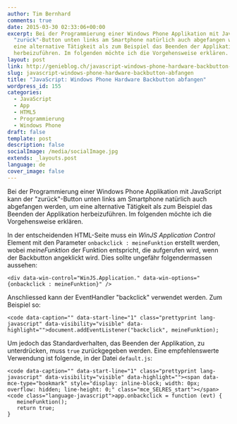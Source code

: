 ```yaml
---
author: Tim Bernhard
comments: true
date: 2015-03-30 02:33:06+00:00
excerpt: Bei der Programmierung einer Windows Phone Applikation mit JavaScript kann der
  "zurück"-Button unten links am Smartphone natürlich auch abgefangen werden, um
  eine alternative Tätigkeit als zum Beispiel das Beenden der Applikation
  herbeizuführen. Im folgenden möchte ich die Vorgehensweise erklären.
layout: post
link: http://genieblog.ch/javascript-windows-phone-hardware-backbutton-abfangen/
slug: javascript-windows-phone-hardware-backbutton-abfangen
title: "JavaScript: Windows Phone Hardware Backbutton abfangen"
wordpress_id: 155
categories:
  - JavaScript
  - App 
  - HTML5 
  - Programmierung 
  - Windows Phone
draft: false
template: post
description: false
socialImage: /media/socialImage.jpg
extends: _layouts.post
language: de
cover_image: false
---
```


Bei der Programmierung einer Windows Phone Applikation mit JavaScript kann der "zurück"-Button unten links am Smartphone natürlich auch abgefangen werden, um eine alternative Tätigkeit als zum Beispiel das Beenden der Applikation herbeizuführen. Im folgenden möchte ich die Vorgehensweise erklären.

In der entscheidenden HTML-Seite muss ein _WinJS Application Control_ Element mit den Parameter `onbackclick : meineFunktion` erstellt werden, wobei _meineFunktion_ der Funktion entspricht, die aufgerufen wird, wenn der Backbutton angeklickt wird. Dies sollte ungefähr folgendermassen aussehen:

    
    <div data-win-control="WinJS.Application." data-win-options="{onbackclick : meineFunktion}" />


Anschliessed kann der EventHandler "backclick" verwendet werden. Zum Beispiel so:

    
    <code data-caption="" data-start-line="1" class="prettyprint lang-javascript" data-visibility="visible" data-highlight="">document.addEventListener("backclick", meineFunktion);


Um jedoch das Standardverhalten, das Beenden der Applikation, zu unterdrücken, muss `true` zurückgegeben werden. Eine empfehlenswerte Verwendung ist folgende, in der Datei `default.js`:

    
    <code data-caption="" data-start-line="1" class="prettyprint lang-javascript" data-visibility="visible" data-highlight=""><span data-mce-type="bookmark" style="display: inline-block; width: 0px; overflow: hidden; line-height: 0;" class="mce_SELRES_start"></span><code class="language-javascript">app.onbackclick = function (evt) {
       meineFunktion();
       return true;
    }

